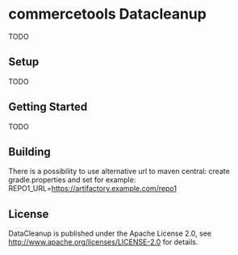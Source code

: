 # commercetools Datacleanup

TODO

## Setup

TODO

## Getting Started

TODO

## Building

There is a possibility to use alternative url to maven central:
create gradle.properties and set for example:
REPO1_URL=https://artifactory.example.com/repo1

## License

DataCleanup is published under the Apache License 2.0, see http://www.apache.org/licenses/LICENSE-2.0 for details.
